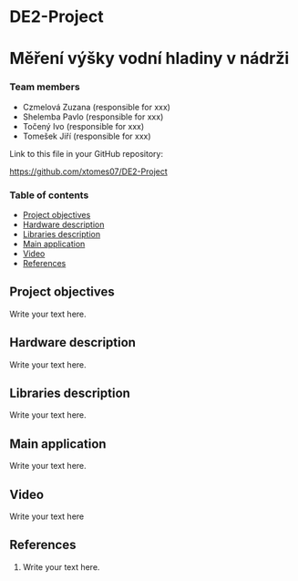 # DE2-Project
# Měření výšky vodní hladiny v nádrži

### Team members

* Czmelová Zuzana (responsible for xxx)
* Shelemba Pavlo (responsible for xxx)
* Točený Ivo (responsible for xxx)
* Tomešek Jiří (responsible for xxx)

Link to this file in your GitHub repository:

https://github.com/xtomes07/DE2-Project

### Table of contents

* [Project objectives](#objectives)
* [Hardware description](#hardware)
* [Libraries description](#libs)
* [Main application](#main)
* [Video](#video)
* [References](#references)

<a name="objectives"></a>

## Project objectives

Write your text here.

<a name="hardware"></a>

## Hardware description

Write your text here.

<a name="libs"></a>

## Libraries description

Write your text here.

<a name="main"></a>

## Main application

Write your text here.

<a name="video"></a>

## Video

Write your text here

<a name="references"></a>

## References

1. Write your text here.
